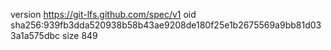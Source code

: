 version https://git-lfs.github.com/spec/v1
oid sha256:939fb3dda520938b58b43ae9208de180f25e1b2675569a9bb81d033a1a575dbc
size 849
